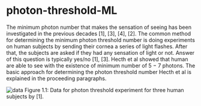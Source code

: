 # photon-threshold-ML
The minimum photon number that makes the sensation of seeing has been
investigated in the previous decades [1], [3], [4], [2]. The common method for
determining the minimum photon threshold number is doing experiments on
human subjects by sending their cornea a series of light flashes. After that,
the subjects are asked if they had any sensation of light or not. Answer of
this question is typically yes/no [1], [3]. Hecth et al showed that human are
able to see with the existence of minimum number of 5 − 7 photons.
The basic approach for determining the photon threshold number Hecth
et al is explained in the proceeding paragraphs.


![data](https://user-images.githubusercontent.com/51533525/147089120-2001ba22-c808-40c6-a7b3-8e988a9ac2c2.png)
Figure 1.1: Data for photon threshold experiment for three human subjects
by [1].
